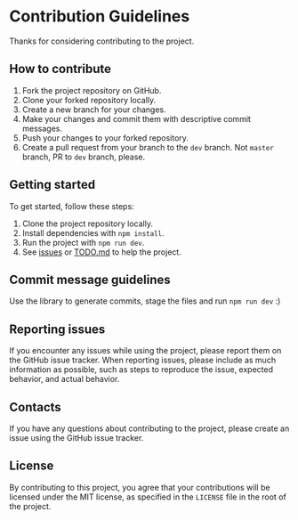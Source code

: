 # Contribution Guidelines

Thanks for considering contributing to the project.

## How to contribute

1. Fork the project repository on GitHub.
2. Clone your forked repository locally.
3. Create a new branch for your changes.
4. Make your changes and commit them with descriptive commit messages.
5. Push your changes to your forked repository.
6. Create a pull request from your branch to the `dev` branch. Not `master` branch, PR to `dev` branch, please.

## Getting started

To get started, follow these steps:

1. Clone the project repository locally.
2. Install dependencies with `npm install`.
3. Run the project with `npm run dev`.
4. See [issues](https://github.com/di-sukharev/open-commit/issues) or [TODO.md](../TODO.md) to help the project.

## Commit message guidelines

Use the library to generate commits, stage the files and run `npm run dev` :)

## Reporting issues

If you encounter any issues while using the project, please report them on the GitHub issue tracker. When reporting issues, please include as much information as possible, such as steps to reproduce the issue, expected behavior, and actual behavior.

## Contacts

If you have any questions about contributing to the project, please create an issue using the GitHub issue tracker.

## License

By contributing to this project, you agree that your contributions will be licensed under the MIT license, as specified in the `LICENSE` file in the root of the project.
